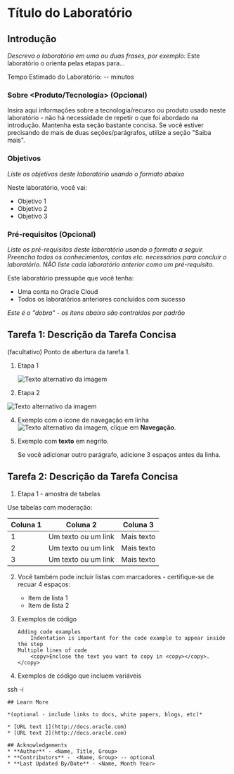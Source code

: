 # Título do Laboratório

## Introdução

_Descreva o laboratório em uma ou duas frases, por exemplo:_ Este laboratório o orienta pelas etapas para...

Tempo Estimado do Laboratório: -- minutos

### Sobre <Produto/Tecnologia> (Opcional)

Insira aqui informações sobre a tecnologia/recurso ou produto usado neste laboratório - não há necessidade de repetir o que foi abordado na introdução. Mantenha esta seção bastante concisa. Se você estiver precisando de mais de duas seções/parágrafos, utilize a seção "Saiba mais".

### Objetivos

_Liste os objetivos deste laboratório usando o formato abaixo_

Neste laboratório, você vai:

*   Objetivo 1
*   Objetivo 2
*   Objetivo 3

### Pré-requisitos (Opcional)

_Liste os pré-requisitos deste laboratório usando o formato a seguir. Preencha todos os conhecimentos, contas etc. necessários para concluir o laboratório. NÃO liste cada laboratório anterior como um pré-requisito._

Este laboratório pressupõe que você tenha:

*   Uma conta no Oracle Cloud
*   Todos os laboratórios anteriores concluídos com sucesso

_Este é o "dobra" - os itens abaixo são contraídos por padrão_

## Tarefa 1: Descrição da Tarefa Concisa

(facultativo) Ponto de abertura da tarefa 1.

1.  Etapa 1
    
    ![Texto alternativo da imagem](images/sample1.png)
    
2.  Etapa 2
    

![Texto alternativo da imagem](images/sample1.png)

4.  Exemplo com o ícone de navegação em linha ![Texto alternativo da imagem](images/sample2.png), clique em **Navegação**.
    
5.  Exemplo com **texto** em negrito.
    
    Se você adicionar outro parágrafo, adicione 3 espaços antes da linha.
    

## Tarefa 2: Descrição da Tarefa Concisa

1.  Etapa 1 - amostra de tabelas

Use tabelas com moderação:

| Coluna 1 | Coluna 2 | Coluna 3 |
| --- | --- | --- |
| 1 | Um texto ou um link | Mais texto |
| 2 | Um texto ou um link | Mais texto |
| 3 | Um texto ou um link | Mais texto |

2.  Você também pode incluir listas com marcadores - certifique-se de recuar 4 espaços:
    
    *   Item de lista 1
    *   Item de lista 2
3.  Exemplos de código
    
        Adding code examples
        	Indentation is important for the code example to appear inside the step
        Multiple lines of code
        	<copy>Enclose the text you want to copy in <copy></copy>.</copy>
        
4.  Exemplos de código que incluem variáveis
    

ssh -i

    
    ## Learn More
    
    *(optional - include links to docs, white papers, blogs, etc)*
    
    * [URL text 1](http://docs.oracle.com)
    * [URL text 2](http://docs.oracle.com)
    
    ## Acknowledgements
    * **Author** - <Name, Title, Group>
    * **Contributors** -  <Name, Group> -- optional
    * **Last Updated By/Date** - <Name, Month Year>